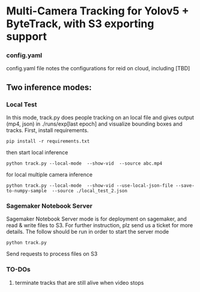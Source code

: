 # Multi-Camera Tracking for Yolov5 + ByteTrack, with S3 exporting support

### config.yaml
config.yaml file notes the configurations for reid on cloud, including [TBD]

## Two inference modes:
### Local Test
In this mode, track.py does people tracking on an local file and gives output (mp4, json) in ./runs/exp[last epoch] and visualize bounding boxes and tracks. First, install requirements.
```
pip install -r requirements.txt
```
then start local inference
```
python track.py --local-mode  --show-vid  --source abc.mp4
```
for local multiple camera inference
```
python track.py --local-mode  --show-vid --use-local-json-file --save-to-numpy-sample  --source ./local_test_2.json
```
### Sagemaker Notebook Server
Sagemaker Notebook Server mode is for deployment on sagemaker, and read & write files to S3. For further instruction, plz send us a ticket for more details. The follow should be run in order to start the server mode
```
python track.py
```
Send requests to process files on S3

### TO-DOs
1. terminate tracks that are still alive when video stops